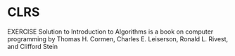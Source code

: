 # CLRS
EXERCISE Solution to Introduction to Algorithms is a book on computer programming by Thomas H. Cormen, Charles E. Leiserson, Ronald L. Rivest, and Clifford Stein

